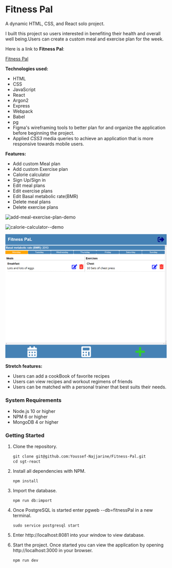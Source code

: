 # Fitness Pal

A dynamic HTML, CSS, and React solo project.

I built this project so users interested in benefiting their health and overall well being.Users can create a custom meal and exercise plan for the week. 

Here is a link to **Fitness Pal**:

[Fitness Pal](https://fitness-pal1.herokuapp.com/)

**Technologies used:**
- HTML
- CSS
- JavaScript
- React
- Argon2
- Express
- Webpack
- Babel
- pg
- Figma's wireframing tools to better plan for and organize the application before beginning the project.
- Applied *CSS3* media queries to achieve an application that is more responsive towards mobile users.

**Features:**

- Add custom Meal plan
- Add custom Exercise plan
- Calorie calculator
- Sign Up/Sign in
- Edit meal plans
- Edit exercise plans
- Edit Basal metabolic rate(BMR)
- Delete meal plans
- Delete exercise plans

![add-meal-exercise-plan-demo](https://user-images.githubusercontent.com/71291742/145139885-328b3b4b-0219-4fc4-b21f-3be4d4a13cf3.gif)

![calorie-calculator--demo](https://user-images.githubusercontent.com/71291742/145140001-89284dcb-e01b-4d6d-8e45-252df8a28025.gif)

![full-fitnessPalDemo](full-fitnessPalDemo.gif)



**Stretch features:**

- Users can add a cookBook of favorite recipes
- Users can view recipes and workout regimens of friends
- Users can be matched with a personal trainer that best suits their needs.

### System Requirements

- Node.js 10 or higher
- NPM 6 or higher
- MongoDB 4 or higher

### Getting Started

1. Clone the repository.

    ```shell
    git clone git@github.com:Youssef-Najjarine/Fitness-Pal.git
    cd sgt-react
    ```

2. Install all dependencies with NPM.

    ```shell
    npm install
    ```

3. Import the  database.

    ```shell
    npm run db:import
    ```

4. Once PostgreSQL is started enter pgweb --db=fitnessPal in a new terminal.

    ```shell
    sudo service postgresql start
    ```
5. Enter http://localhost:8081 into your window to view database.


6. Start the project. Once started you can view the application by opening http://localhost:3000 in your browser.

    ```shell
    npm run dev
    ```

